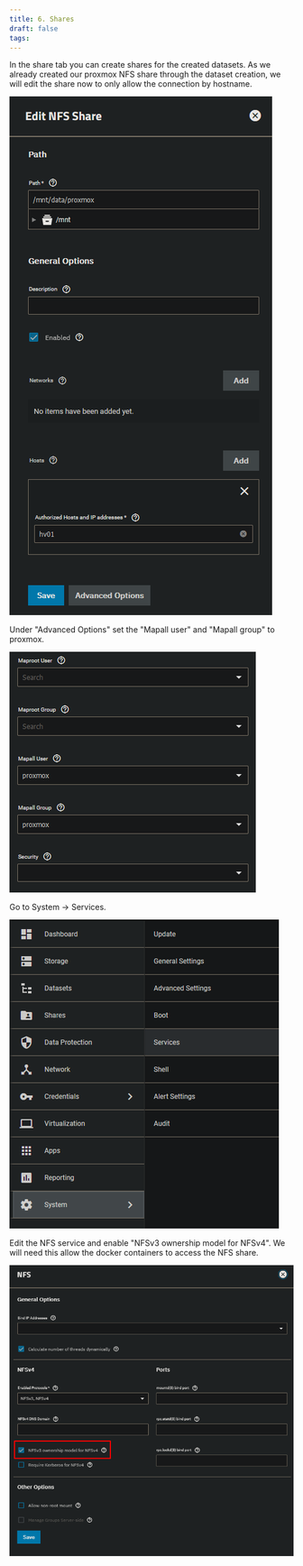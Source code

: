 ```yaml
---
title: 6. Shares
draft: false
tags:
---
```

 
In the share tab you can create shares for the created datasets.
As we already created our proxmox NFS share through the dataset creation, we will edit the share now to only allow the connection by hostname.

![](truenas_shares_1.png)

Under "Advanced Options" set the "Mapall user" and "Mapall group" to proxmox.

![](truenas_shares_2.png)

Go to System -> Services.

![](truenas_shares_3.png)

Edit the NFS service and enable "NFSv3 ownership model for NFSv4". We will need this allow the docker containers to access the NFS share.

![](truenas_shares_4.png)

